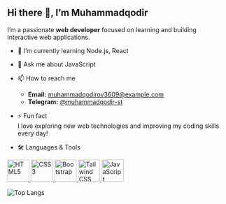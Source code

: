 ## Hi there 👋, I’m Muhammadqodir

I’m a passionate **web developer** focused on learning and building interactive web applications.

- 🌱 I’m currently learning Node.js, React

- 💬 Ask me about JavaScript

- 📫 How to reach me
  - **Email:** muhammadqodirov3609@example.com  
  - **Telegram:** [@muhammadqodir-st](https://t.me/muhammadqodir-st)  

- ⚡ Fun fact  
I love exploring new web technologies and improving my coding skills every day!

- 🛠 Languages & Tools
<p align="left">
  <a href="https://developer.mozilla.org/en-US/docs/Web/HTML">
    <img src="https://cdn.jsdelivr.net/gh/devicons/devicon@latest/icons/html5/html5-plain-wordmark.svg" alt="HTML5" width="50" height="50"/>
  </a>
  <a href="https://developer.mozilla.org/en-US/docs/Web/CSS">
    <img src="https://cdn.jsdelivr.net/gh/devicons/devicon@latest/icons/css3/css3-plain-wordmark.svg" alt="CSS3" width="50" height="50"/>
  </a>
  <a href="https://getbootstrap.com/">
    <img src="https://cdn.jsdelivr.net/gh/devicons/devicon@latest/icons/bootstrap/bootstrap-original-wordmark.svg" alt="Bootstrap" width="50" height="50"/>
  </a>
  <a href="https://tailwindcss.com/">
    <img src="https://cdn.jsdelivr.net/gh/devicons/devicon@latest/icons/tailwindcss/tailwindcss-original.svg" alt="Tailwind CSS" width="50" height="50"/>
  </a>
  <a href="https://javascript.com/">
    <img src="https://cdn.jsdelivr.net/gh/devicons/devicon@latest/icons/javascript/javascript-plain.svg" alt="JavaScript" width="50" height="50"/>
  </a>
</p>

![Top Langs](https://github-readme-stats.vercel.app/api/top-langs/?username=Muhammadqodir-st&layout=compact&langs_count=5&theme=radical&cache_seconds=1)
